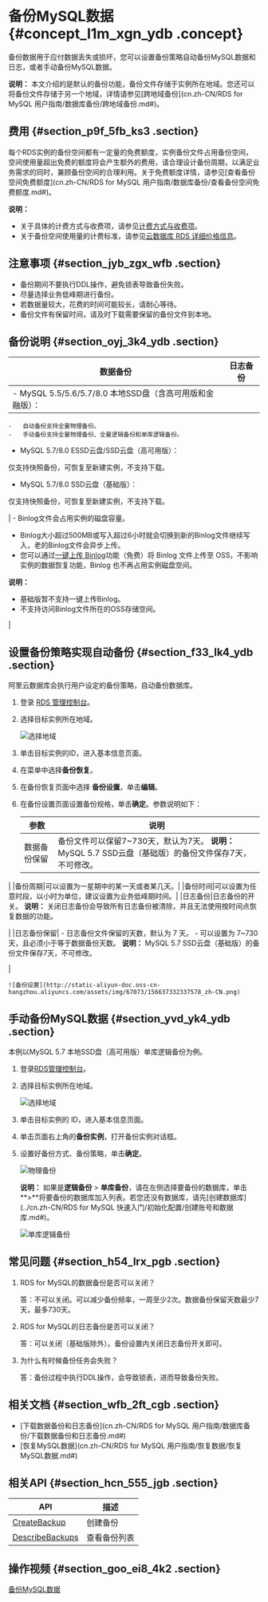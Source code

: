 # 备份MySQL数据 {#concept_l1m_xgn_ydb .concept}

备份数据用于应付数据丢失或损坏，您可以设置备份策略自动备份MySQL数据和日志，或者手动备份MySQL数据。

**说明：** 本文介绍的是默认的备份功能，备份文件存储于实例所在地域。您还可以将备份文件存储于另一个地域，详情请参见[跨地域备份](cn.zh-CN/RDS for MySQL 用户指南/数据库备份/跨地域备份.md#)。

## 费用 {#section_p9f_5fb_ks3 .section}

每个RDS实例的备份空间都有一定量的免费额度，实例备份文件占用备份空间，空间使用量超出免费的额度将会产生额外的费用，请合理设计备份周期，以满足业务需求的同时，兼顾备份空间的合理利用。关于免费额度详情，请参见[查看备份空间免费额度](cn.zh-CN/RDS for MySQL 用户指南/数据库备份/查看备份空间免费额度.md#)。

**说明：** 

-   关于具体的计费方式与收费项，请参见[计费方式与收费项](../cn.zh-CN/云数据库RDS价格/计费方式与收费项.md#)。
-   关于备份空间使用量的计费标准，请参见[云数据库 RDS 详细价格信息](https://www.aliyun.com/price/product#/rds/detail)。

## 注意事项 {#section_jyb_zgx_wfb .section}

-   备份期间不要执行DDL操作，避免锁表导致备份失败。
-   尽量选择业务低峰期进行备份。
-   若数据量较大，花费的时间可能较长，请耐心等待。
-   备份文件有保留时间，请及时下载需要保留的备份文件到本地。

## 备份说明 {#section_oyj_3k4_ydb .section}

|数据备份|日志备份|
|----|----|
| -   MySQL 5.5/5.6/5.7/8.0 本地SSD盘（含高可用版和金融版）：
    -   自动备份支持全量物理备份。
    -   手动备份支持全量物理备份、全量逻辑备份和单库逻辑备份。
-   MySQL 5.7/8.0 ESSD云盘/SSD云盘（高可用版）：

仅支持快照备份，可恢复至新建实例，不支持下载。

-   MySQL 5.7/8.0 SSD云盘（基础版）：

仅支持快照备份，可恢复至新建实例，不支持下载。


 | -   Binlog文件会占用实例的磁盘容量。
-   Binlog大小超过500MB或写入超过6小时就会切换到新的Binlog文件继续写入，老的Binlog文件会异步上传。
-   您可以通过[一键上传 Binlog](https://help.aliyun.com/document_detail/60546.html?spm=a2c4g.11186623.2.6.JGyUIA)功能（免费）将 Binlog 文件上传至 OSS，不影响实例的数据恢复功能，Binlog 也不再占用实例磁盘空间。

 **说明：** 

-   基础版暂不支持一键上传Binlog。
-   不支持访问Binlog文件所在的OSS存储空间。

 |

## 设置备份策略实现自动备份 {#section_f33_lk4_ydb .section}

阿里云数据库会执行用户设定的备份策略，自动备份数据库。

1.  登录 [RDS 管理控制台](https://rds.console.aliyun.com)。
2.  选择目标实例所在地域。

    ![选择地域](http://static-aliyun-doc.oss-cn-hangzhou.aliyuncs.com/assets/img/7814/156637332336543_zh-CN.png)

3.  单击目标实例的ID，进入基本信息页面。
4.  在菜单中选择**备份恢复**。
5.  在备份恢复页面中选择 **备份设置**，单击**编辑**。
6.  在备份设置页面设置备份规格，单击**确定**。参数说明如下：

    |参数|说明|
    |--|--|
    |数据备份保留|备份文件可以保留7~730天，默认为7天。 **说明：** MySQL 5.7 SSD云盘（基础版）的备份文件保存7天，不可修改。

 |
    |备份周期|可以设置为一星期中的某一天或者某几天。|
    |备份时间|可以设置为任意时段，以小时为单位，建议设置为业务低峰期时间。|
    |日志备份|日志备份的开关。 **说明：** 关闭日志备份会导致所有日志备份被清除，并且无法使用按时间点恢复数据的功能。

 |
    |日志备份保留|     -   日志备份文件保留的天数，默认为 7 天。
    -   可以设置为 7~730 天，且必须小于等于数据备份天数。
 **说明：** MySQL 5.7 SSD云盘（基础版）的备份文件保存7天，不可修改。

 |

    ![备份设置](http://static-aliyun-doc.oss-cn-hangzhou.aliyuncs.com/assets/img/67073/156637332337578_zh-CN.png)


## 手动备份MySQL数据 {#section_yvd_yk4_ydb .section}

本例以MySQL 5.7 本地SSD盘（高可用版）单库逻辑备份为例。

1.  登录[RDS管理控制台](https://rds.console.aliyun.com/)。
2.  选择目标实例所在地域。

    ![选择地域](http://static-aliyun-doc.oss-cn-hangzhou.aliyuncs.com/assets/img/7814/156637332336543_zh-CN.png)

3.  单击目标实例的 ID，进入基本信息页面。
4.  单击页面右上角的**备份实例**，打开备份实例对话框。
5.  设置好备份方式、备份策略，单击**确定**。

    ![物理备份](http://static-aliyun-doc.oss-cn-hangzhou.aliyuncs.com/assets/img/67073/156637332440345_zh-CN.png)

    **说明：** 如果是**逻辑备份** \> **单库备份**，请在左侧选择要备份的数据库，单击**\>**将要备份的数据库加入列表。若您还没有数据库，请先[创建数据库](../cn.zh-CN/RDS for MySQL 快速入门/初始化配置/创建账号和数据库.md#)。

    ![单库逻辑备份](http://static-aliyun-doc.oss-cn-hangzhou.aliyuncs.com/assets/img/67073/156637332440344_zh-CN.png)


## 常见问题 {#section_h54_lrx_pgb .section}

1.  RDS for MySQL的数据备份是否可以关闭？

    答：不可以关闭。可以减少备份频率，一周至少2次。数据备份保留天数最少7天，最多730天。

2.  RDS for MySQL的日志备份是否可以关闭？

    答：可以关闭（基础版除外）。备份设置内关闭日志备份开关即可。

3.  为什么有时候备份任务会失败？

    答：备份过程中执行DDL操作，会导致锁表，进而导致备份失败。


## 相关文档 {#section_wfb_2ft_cgb .section}

-   [下载数据备份和日志备份](cn.zh-CN/RDS for MySQL 用户指南/数据库备份/下载数据备份和日志备份.md#)
-   [恢复MySQL数据](cn.zh-CN/RDS for MySQL 用户指南/恢复数据/恢复MySQL数据.md#)

## 相关API {#section_hcn_555_jgb .section}

|API|描述|
|---|--|
|[CreateBackup](../cn.zh-CN/API参考/备份恢复/CreateBackup.md#)|创建备份|
|[DescribeBackups](../cn.zh-CN/API参考/备份恢复/DescribeBackups.md#)|查看备份列表|

## 操作视频 {#section_goo_ei8_4k2 .section}

[备份MySQL数据](https://help.aliyun.com/video_detail/54686.html)

